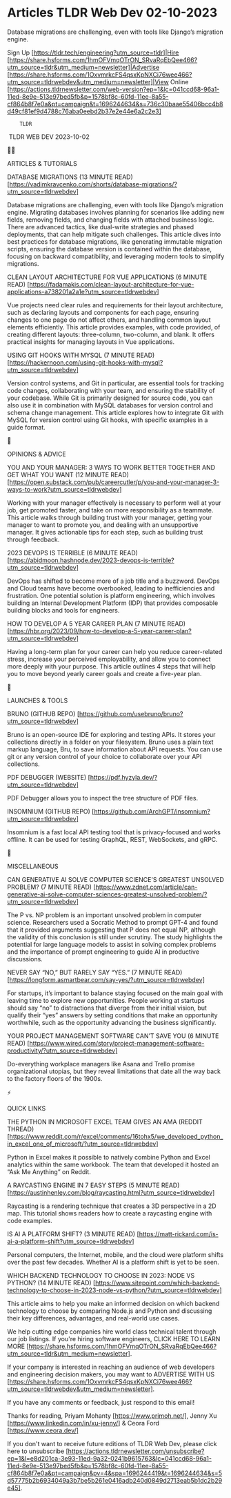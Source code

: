 # Articles TLDR Web Dev 02-10-2023

Database migrations are challenging, even with tools like Django’s
migration engine.  

Sign Up [https://tldr.tech/engineering?utm_source=tldr]|Hire
[https://share.hsforms.com/1hmOFVmqOTrON_SRvaRqEbQee466?utm_source=tldr&utm_medium=newsletter]|Advertise
[https://share.hsforms.com/1OxvmrkcFS4qsxKpNXCi76wee466?utm_source=tldrwebdev&utm_medium=newsletter]|View
Online
[https://actions.tldrnewsletter.com/web-version?ep=1&lc=041ccd68-96a1-11ed-8e9e-513e97bed5fb&p=1578bf8c-60fd-11ee-8a55-cf864b8f7e0a&pt=campaign&t=1696244634&s=736c30baae55406bcc4b8d49cf81ef9d4788c76aba0eebd2b37e2e44e6a2c2e3]


		TLDR 

 TLDR WEB DEV 2023-10-02

🧑‍💻

ARTICLES & TUTORIALS

DATABASE MIGRATIONS (13 MINUTE READ)
[https://vadimkravcenko.com/shorts/database-migrations/?utm_source=tldrwebdev]

Database migrations are challenging, even with tools like Django’s
migration engine. Migrating databases involves planning for scenarios
like adding new fields, removing fields, and changing fields with
attached business logic. There are advanced tactics, like dual-write
strategies and phased deployments, that can help mitigate such
challenges. This article dives into best practices for database
migrations, like generating immutable migration scripts, ensuring the
database version is contained within the database, focusing on
backward compatibility, and leveraging modern tools to simplify
migrations.

CLEAN LAYOUT ARCHITECTURE FOR VUE APPLICATIONS (6 MINUTE READ)
[https://fadamakis.com/clean-layout-architecture-for-vue-applications-a738201a2a1e?utm_source=tldrwebdev]

Vue projects need clear rules and requirements for their layout
architecture, such as declaring layouts and components for each page,
ensuring changes to one page do not affect others, and handling common
layout elements efficiently. This article provides examples, with code
provided, of creating different layouts: three-column, two-column, and
blank. It offers practical insights for managing layouts in Vue
applications.

USING GIT HOOKS WITH MYSQL (7 MINUTE READ)
[https://hackernoon.com/using-git-hooks-with-mysql?utm_source=tldrwebdev]

Version control systems, and Git in particular, are essential tools
for tracking code changes, collaborating with your team, and ensuring
the stability of your codebase. While Git is primarily designed for
source code, you can also use it in combination with MySQL databases
for version control and schema change management. This article
explores how to integrate Git with MySQL for version control using Git
hooks, with specific examples in a guide format.

🧠

OPINIONS & ADVICE

YOU AND YOUR MANAGER: 3 WAYS TO WORK BETTER TOGETHER AND GET WHAT YOU
WANT (12 MINUTE READ)
[https://open.substack.com/pub/careercutler/p/you-and-your-manager-3-ways-to-work?utm_source=tldrwebdev]

Working with your manager effectively is necessary to perform well at
your job, get promoted faster, and take on more responsibility as a
teammate. This article walks through building trust with your manager,
getting your manager to want to promote you, and dealing with an
unsupportive manager. It gives actionable tips for each step, such as
building trust through feedback.

2023 DEVOPS IS TERRIBLE (6 MINUTE READ)
[https://abidmoon.hashnode.dev/2023-devops-is-terrible?utm_source=tldrwebdev]

DevOps has shifted to become more of a job title and a buzzword.
DevOps and Cloud teams have become overbooked, leading to
inefficiencies and frustration. One potential solution is platform
engineering, which involves building an Internal Development Platform
(IDP) that provides composable building blocks and tools for
engineers.

HOW TO DEVELOP A 5 YEAR CAREER PLAN (7 MINUTE READ)
[https://hbr.org/2023/09/how-to-develop-a-5-year-career-plan?utm_source=tldrwebdev]

Having a long-term plan for your career can help you reduce
career-related stress, increase your perceived employability, and
allow you to connect more deeply with your purpose. This article
outlines 4 steps that will help you to move beyond yearly career goals
and create a five-year plan.

🚀

LAUNCHES & TOOLS

BRUNO (GITHUB REPO)
[https://github.com/usebruno/bruno?utm_source=tldrwebdev]

Bruno is an open-source IDE for exploring and testing APIs. It stores
your collections directly in a folder on your filesystem. Bruno uses a
plain text markup language, Bru, to save information about API
requests. You can use git or any version control of your choice to
collaborate over your API collections.

PDF DEBUGGER (WEBSITE) [https://pdf.hyzyla.dev/?utm_source=tldrwebdev]

PDF Debugger allows you to inspect the tree structure of PDF files.

INSOMNIUM (GITHUB REPO)
[https://github.com/ArchGPT/insomnium?utm_source=tldrwebdev]

Insomnium is a fast local API testing tool that is privacy-focused and
works offline. It can be used for testing GraphQL, REST, WebSockets,
and gRPC.

🎁

MISCELLANEOUS

CAN GENERATIVE AI SOLVE COMPUTER SCIENCE'S GREATEST UNSOLVED PROBLEM?
(7 MINUTE READ)
[https://www.zdnet.com/article/can-generative-ai-solve-computer-sciences-greatest-unsolved-problem/?utm_source=tldrwebdev]

The P vs. NP problem is an important unsolved problem in computer
science. Researchers used a Socratic Method to prompt GPT-4 and found
that it provided arguments suggesting that P does not equal NP,
although the validity of this conclusion is still under scrutiny. The
study highlights the potential for large language models to assist in
solving complex problems and the importance of prompt engineering to
guide AI in productive discussions.

NEVER SAY “NO,” BUT RARELY SAY “YES.” (7 MINUTE READ)
[https://longform.asmartbear.com/say-yes/?utm_source=tldrwebdev]

For startups, it’s important to balance staying focused on the main
goal with leaving time to explore new opportunities. People working at
startups should say “no” to distractions that diverge from their
initial vision, but qualify their “yes” answers by setting
conditions that make an opportunity worthwhile, such as the
opportunity advancing the business significantly.

YOUR PROJECT MANAGEMENT SOFTWARE CAN’T SAVE YOU (6 MINUTE READ)
[https://www.wired.com/story/project-management-software-productivity/?utm_source=tldrwebdev]

Do-everything workplace managers like Asana and Trello promise
organizational utopias, but they reveal limitations that date all the
way back to the factory floors of the 1900s.

⚡

QUICK LINKS

THE PYTHON IN MICROSOFT EXCEL TEAM GIVES AN AMA (REDDIT THREAD)
[https://www.reddit.com/r/excel/comments/16tohx5/we_developed_python_in_excel_one_of_microsoft/?utm_source=tldrwebdev]

Python in Excel makes it possible to natively combine Python and Excel
analytics within the same workbook. The team that developed it hosted
an “Ask Me Anything” on Reddit.

A RAYCASTING ENGINE IN 7 EASY STEPS (5 MINUTE READ)
[https://austinhenley.com/blog/raycasting.html?utm_source=tldrwebdev]

Raycasting is a rendering technique that creates a 3D perspective in a
2D map. This tutorial shows readers how to create a raycasting engine
with code examples.

IS AI A PLATFORM SHIFT? (3 MINUTE READ)
[https://matt-rickard.com/is-ai-a-platform-shift?utm_source=tldrwebdev]

Personal computers, the Internet, mobile, and the cloud were platform
shifts over the past few decades. Whether AI is a platform shift is
yet to be seen.

WHICH BACKEND TECHNOLOGY TO CHOOSE IN 2023: NODE VS PYTHON? (14 MINUTE
READ)
[https://www.sitepoint.com/which-backend-technology-to-choose-in-2023-node-vs-python/?utm_source=tldrwebdev]

This article aims to help you make an informed decision on which
backend technology to choose by comparing Node.js and Python and
discussing their key differences, advantages, and real-world use
cases.

 We help cutting edge companies hire world class technical talent
through our job listings. If you're hiring software engineers, CLICK
HERE TO LEARN MORE
[https://share.hsforms.com/1hmOFVmqOTrON_SRvaRqEbQee466?utm_source=tldr&utm_medium=newsletter].


If your company is interested in reaching an audience of web
developers and engineering decision makers, you may want to ADVERTISE
WITH US
[https://share.hsforms.com/1OxvmrkcFS4qsxKpNXCi76wee466?utm_source=tldrwebdev&utm_medium=newsletter].


If you have any comments or feedback, just respond to this email! 

Thanks for reading, 
Priyam Mohanty [https://www.primoh.net/], Jenny Xu
[https://www.linkedin.com/in/xu-jenny/] & Ceora Ford
[https://www.ceora.dev/] 

If you don't want to receive future editions of TLDR Web Dev, please
click here to unsubscribe
[https://actions.tldrnewsletter.com/unsubscribe?ep=1&l=e8d201ca-3e93-11ed-9a32-0241b9615763&lc=041ccd68-96a1-11ed-8e9e-513e97bed5fb&p=1578bf8c-60fd-11ee-8a55-cf864b8f7e0a&pt=campaign&pv=4&spa=1696244419&t=1696244634&s=5d57775b2b6934049a3b7be5b261e0416adb240d0849d2713eab5b1dc2b29e45].